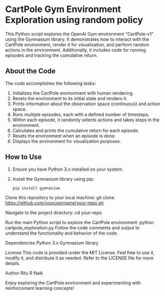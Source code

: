 
# CartPole Gym Environment Exploration using random policy

This Python script explores the OpenAI Gym environment "CartPole-v1" using the Gymnasium library. It demonstrates how to interact with the CartPole environment, render it for visualization, and perform random actions in the environment. Additionally, it includes code for running episodes and tracking the cumulative return.

## About the Code

The code accomplishes the following tasks:

1. Initializes the CartPole environment with human rendering.
2. Resets the environment to its initial state and renders it.
3. Prints information about the observation space (continuous) and action space.
4. Runs multiple episodes, each with a defined number of timesteps.
5. Within each episode, it randomly selects actions and takes steps in the environment.
6. Calculates and prints the cumulative return for each episode.
7. Resets the environment when an episode is done.
8. Displays the environment for visualization purposes.

## How to Use

1. Ensure you have Python 3.x installed on your system.

2. Install the Gymnasium library using pip:
   ```bash
   pip install gymnasium
   
Clone this repository to your local machine:
git clone https://github.com/yourusername/your-repo.git

Navigate to the project directory:
cd your-repo

Run the main Python script to explore the CartPole environment:
python cartpole_exploration.py
Follow the code comments and output to understand the functionality and behavior of the code.

Dependencies
Python 3.x
Gymnasium library

License
This code is provided under the MIT License. Feel free to use it, modify it, and distribute it as needed. Refer to the LICENSE file for more details.

Author
Ritu R Naik

Enjoy exploring the CartPole environment and experimenting with reinforcement learning concepts!

